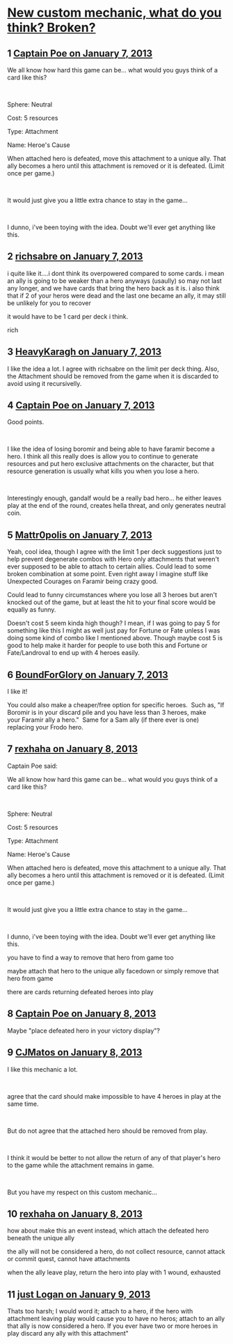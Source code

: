 # [New custom mechanic, what do you think? Broken?](https://community.fantasyflightgames.com/topic/76869-new-custom-mechanic-what-do-you-think-broken/)

## 1 [Captain Poe on January 7, 2013](https://community.fantasyflightgames.com/topic/76869-new-custom-mechanic-what-do-you-think-broken/?do=findComment&comment=743814)

We all know how hard this game can be… what would you guys think of a card like this?

 

Sphere: Neutral

Cost: 5 resources

Type: Attachment

Name: Heroe's Cause

When attached hero is defeated, move this attachment to a unique ally. That ally becomes a hero until this attachment is removed or it is defeated. (Limit once per game.)

 

It would just give you a little extra chance to stay in the game…

 

I dunno, i've been toying with the idea. Doubt we'll ever get anything like this.

## 2 [richsabre on January 7, 2013](https://community.fantasyflightgames.com/topic/76869-new-custom-mechanic-what-do-you-think-broken/?do=findComment&comment=743843)

i quite like it….i dont think its overpowered compared to some cards. i mean an ally is going to be weaker than a hero anyways (usaully) so may not last any longer, and we have cards that bring the hero back as it is. i also think that if 2 of your heros were dead and the last one became an ally, it may still be unlikely for you to recover

it would have to be 1 card per deck i think.

rich

## 3 [HeavyKaragh on January 7, 2013](https://community.fantasyflightgames.com/topic/76869-new-custom-mechanic-what-do-you-think-broken/?do=findComment&comment=743904)

I like the idea a lot. I agree with richsabre on the limit per deck thing. Also, the Attachment should be removed from the game when it is discarded to avoid using it recursivelly.

## 4 [Captain Poe on January 7, 2013](https://community.fantasyflightgames.com/topic/76869-new-custom-mechanic-what-do-you-think-broken/?do=findComment&comment=743908)

Good points.

 

I like the idea of losing boromir and being able to have faramir become a hero. I think all this really does is allow you to continue to generate resources and put hero exclusive attachments on the character, but that resource generation is usually what kills you when you lose a hero.

 

Interestingly enough, gandalf would be a really bad hero… he either leaves play at the end of the round, creates hella threat, and only generates neutral coin.

## 5 [Mattr0polis on January 7, 2013](https://community.fantasyflightgames.com/topic/76869-new-custom-mechanic-what-do-you-think-broken/?do=findComment&comment=743966)

Yeah, cool idea, though I agree with the limit 1 per deck suggestions just to help prevent degenerate combos with Hero only attachments that weren't ever supposed to be able to attach to certain allies. Could lead to some broken combination at some point. Even right away I imagine stuff like Unexpected Courages on Faramir being crazy good.

Could lead to funny circumstances where you lose all 3 heroes but aren't knocked out of the game, but at least the hit to your final score would be equally as funny.

Doesn't cost 5 seem kinda high though? I mean, if I was going to pay 5 for something like this I might as well just pay for Fortune or Fate unless I was doing some kind of combo like I mentioned above. Though maybe cost 5 is good to help make it harder for people to use both this and Fortune or Fate/Landroval to end up with 4 heroes easily.

## 6 [BoundForGlory on January 7, 2013](https://community.fantasyflightgames.com/topic/76869-new-custom-mechanic-what-do-you-think-broken/?do=findComment&comment=744175)

I like it!

You could also make a cheaper/free option for specific heroes.  Such as, "If Boromir is in your discard pile and you have less than 3 heroes, make your Faramir ally a hero."  Same for a Sam ally (if there ever is one) replacing your Frodo hero.

## 7 [rexhaha on January 8, 2013](https://community.fantasyflightgames.com/topic/76869-new-custom-mechanic-what-do-you-think-broken/?do=findComment&comment=744352)

Captain Poe said:

We all know how hard this game can be… what would you guys think of a card like this?

 

Sphere: Neutral

Cost: 5 resources

Type: Attachment

Name: Heroe's Cause

When attached hero is defeated, move this attachment to a unique ally. That ally becomes a hero until this attachment is removed or it is defeated. (Limit once per game.)

 

It would just give you a little extra chance to stay in the game…

 

I dunno, i've been toying with the idea. Doubt we'll ever get anything like this.



you have to find a way to remove that hero from game too

maybe attach that hero to the unique ally facedown or simply remove that hero from game

there are cards returning defeated heroes into play

## 8 [Captain Poe on January 8, 2013](https://community.fantasyflightgames.com/topic/76869-new-custom-mechanic-what-do-you-think-broken/?do=findComment&comment=744457)

Maybe "place defeated hero in your victory display"?

## 9 [CJMatos on January 8, 2013](https://community.fantasyflightgames.com/topic/76869-new-custom-mechanic-what-do-you-think-broken/?do=findComment&comment=744607)

I like this mechanic a lot.

 

agree that the card should make impossible to have 4 heroes in play at the same time.

 

But do not agree that the attached hero should be removed from play.

 

I think it would be better to not allow the return of any of that player's hero to the game while the attachment remains in game.

 

But you have my respect on this custom mechanic… 

## 10 [rexhaha on January 8, 2013](https://community.fantasyflightgames.com/topic/76869-new-custom-mechanic-what-do-you-think-broken/?do=findComment&comment=744864)

how about make this an event instead, which attach the defeated hero beneath the unique ally

the ally will not be considered a hero, do not collect resource, cannot attack or commit quest, cannot have attachments

when the ally leave play, return the hero into play with 1 wound, exhausted

## 11 [just Logan on January 9, 2013](https://community.fantasyflightgames.com/topic/76869-new-custom-mechanic-what-do-you-think-broken/?do=findComment&comment=745071)

Thats too harsh; I would word it; attach to a hero, if the hero with attachment leaving play would cause you to have no heros; attach to an ally that ally is now considered a hero. If you ever have two or more heroes in play discard any ally with this attachment"

